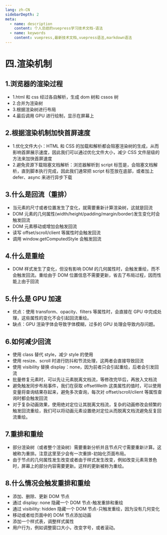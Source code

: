```yaml
---
lang: zh-CN
sidebarDepth: 2
meta:
  - name: description
    content: 个人总结的vuepress学习技术文档-语法
  - name: keywords
    content: vuepress,最新技术文档,vuepress语法,markdown语法
---
```


# 四.渲染机制

## 1.浏览器的渲染过程

- 1.html 和 css 经过各自解析，生成 dom 树和 cssos 树
- 2.合并为渲染树
- 3.根据渲染树进行布局
- 4.最后调用 GPU 进行绘制，显示在屏幕上

## 2.根据渲染机制加快首屏速度

- 1.优化文件大小：HTML 和 CSS 的加载和解析都会阻塞渲染树的生成，从而影响首屏展示速度，因此我们可以通过优化文件大小，减少 CSS 文件层级的方法来加快首屏速度
- 2.避免资源下载阻塞文档解析：浏览器解析到 script 标签是，会阻塞文档解析，直到脚本执行完成，因此我们通常把 script 标签放在底部，或者加上 defer、async 来进行异步下载

## 3.什么是回流（重排）

- 当元素的尺寸或者位置发生了变化，就需要重新计算渲染树，这就是回流
- DOM 元素的几何属性(width/height/padding/margin/border)发生变化时会触发回流
- DOM 元素移动或增加会触发回流
- 读写 offset/scroll/client 等属性时会触发回流
- 调用 window.getComputedStyle 会触发回流

## 4.什么是重绘

- DOM 样式发生了变化，但没有影响 DOM 的几何属性时，会触发重绘，而不会触发回流。重绘由于 DOM 位置信息不需要更新，省去了布局过程，因而性能上由于回流

## 5.什么是 GPU 加速

- 优点：使用 transform、opacity、filters 等属性时，会直接在 GPU 中完成处理，这些属性的变化不会引起回流重绘。
- 缺点：GPU 渲染字体会导致字体模糊，过多的 GPU 处理会导致内存问题。

## 6.如何减少回流

- 使用 class 替代 style，减少 style 的使用
- 使用 resize、scroll 时进行防抖和节流处理，这两者会直接导致回流
- 使用 visibility 替换 display：none，因为前者只会引起重绘，后者会引发回流
- 批量修复元素时，可以先让元素脱离文档流，等修改完毕后，再放入文档流
- 避免触发同步布局事件，我们在获取 offsetWeith 这类属性的值时，可以使用变量将查询结果存起来，避免多次查询，每次对 offset/scroll/client 等属性查询时都会触发回流
- 对于复杂动画效果，使用绝对定位让其脱离文档流，复杂的动画修改会频繁的触发回流重绘，我们可以将动画元素设置绝对定位从而脱离文档流避免反复回流重绘。

## 7.重排和重绘

- 部分渲染树（或者整个渲染树）需要重新分析并且节点尺寸需要重新计算。这被称为重排。注意这里至少会有一次重排-初始化页面布局。
- 由于节点的几何属性发生改变或者由于样式发生改变，例如改变元素背景色时，屏幕上的部分内容需要更新。这样的更新被称为重绘。

## 8.什么情况会触发重排和重绘

- 添加、删除、更新 DOM 节点
- 通过 display: none 隐藏一个 DOM 节点-触发重排和重绘
- 通过 visibility: hidden 隐藏一个 DOM 节点-只触发重绘，因为没有几何变化
- 移动或者给页面中的 DOM 节点添加动画
- 添加一个样式表，调整样式属性
- 用户行为，例如调整窗口大小，改变字号，或者滚动。
